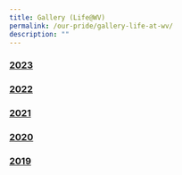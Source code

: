 ```yaml
---
title: Gallery (Life@WV)
permalink: /our-pride/gallery-life-at-wv/
description: ""
---
```

### [2023](/our-pride/gallery-life-at-wv/2023/)

### [2022](/our-pride/gallery-life-at-wv/2022/)

### [2021](/our-pride/gallery-life-at-wv/2021/)

### [2020](/our-pride/gallery-life-at-wv/2020/)

### [2019](/our-pride/gallery-life-at-wv/2019/)